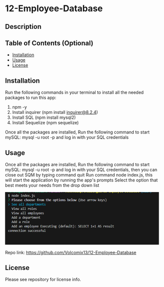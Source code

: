 # 12-Employee-Database

## Description



## Table of Contents (Optional)

- [Installation](#installation)
- [Usage](#usage)
- [License](#license)

## Installation
Run the following commands in your terminal to install all the needed packages to run this app:
1. npm -y
2. Install inquirer (npm install inquirer@8.2.4)
2. Install SQL (npm install mysql2)
3. Install Sequelize (npm sequelize)

Once all the packages are installed,
Run the following command to start mySQL: mysql -u root -p and log in with your SQL credentials

## Usage

Once all the packages are installed,
Run the following command to start mySQL: mysql -u root -p and log in with your SQL credentials, then you can close out SQM by typing command quit
Run command node index.js, this will start the application by running the app's prompts
Select the option that best meets your needs from the drop down list

    
![AppImage](./assets/AppImage.png)
    

Repo link: https://github.com/Volcomix13/12-Employee-Database

## License
Please see repository for license info.
